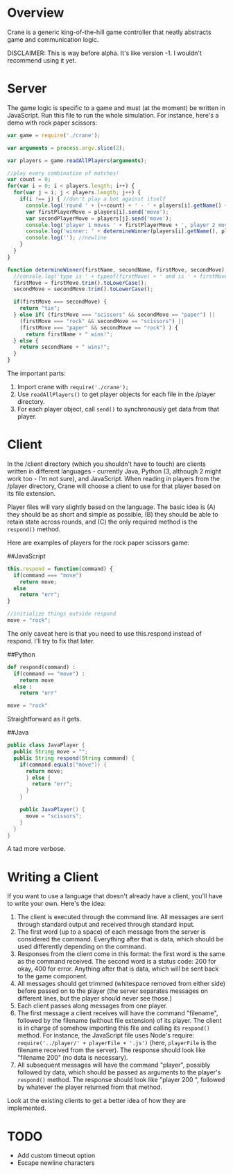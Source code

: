 # Overview
Crane is a generic king-of-the-hill game controller that neatly abstracts game and communication logic.

DISCLAIMER: This is way before alpha. It's like version -1. I wouldn't recommend using it yet.

# Server
The game logic is specific to a game and must (at the moment) be written in JavaScript. Run this file to run the whole simulation. For instance, here's a demo with rock paper scissors:

```js
var game = require('./crane');

var arguments = process.argv.slice(2);

var players = game.readAllPlayers(arguments);

//play every combination of matches!
var count = 0;
for(var i = 0; i < players.length; i++) {
  for(var j = i; j < players.length; j++) {
    if(i !== j) { //don't play a bot against itself
      console.log('round ' + (++count) + ' - ' + players[i].getName() + ' vs '+ players[j].getName());
      var firstPlayerMove = players[i].send('move');
      var secondPlayerMove = players[j].send('move');
      console.log('player 1 moves ' + firstPlayerMove + ', player 2 moves ' + secondPlayerMove); //no data
      console.log('winner: ' + determineWinner(players[i].getName(), players[j].getName(), firstPlayerMove, secondPlayerMove));
      console.log(''); //newline
    }
  }
}

function determineWinner(firstName, secondName, firstMove, secondMove) {
  //console.log('type is ' + typeof(firstMove) + ' and is ' + firstMove + ' and trim is ' + firstMove.trim);
  firstMove = firstMove.trim().toLowerCase();
  secondMove = secondMove.trim().toLowerCase();

  if(firstMove === secondMove) {
    return "tie";
  } else if( (firstMove === "scissors" && secondMove == "paper") ||
    (firstMove === "rock" && secondMove == "scissors") ||
    (firstMove === "paper" && secondMove == "rock") ) {
      return firstName + " wins!";
  } else {
    return secondName + " wins!";
  }
}
```

The important parts:

1. Import crane with `require('./crane');`
2. Use `readAllPlayers()` to get player objects for each file in the /player directory.
3. For each player object, call `send()` to synchronously get data from that player.

# Client
In the /client directory (which you shouldn't have to touch) are clients written in different languages - currently Java, Python (3, although 2 might work too - I'm not sure), and JavaScript. When reading in players from the /player directory, Crane will choose a client to use for that player based on its file extension.

Player files will vary slightly based on the language. The basic idea is (A) they should be as short and simple as possible, (B) they should be able to retain state across rounds, and (C) the only required method is the `respond()` method.

Here are examples of players for the rock paper scissors game:

##JavaScript
```js
this.respond = function(command) {
  if(command === "move")
    return move;
  else
    return "err";
}

//initialize things outside respond
move = "rock";
```

The only caveat here is that you need to use this.respond instead of respond. I'll try to fix that later.

##Python
```py
def respond(command) :
  if(command == "move") :
    return move
  else :
    return "err"

move = "rock"
```

Straightforward as it gets.

##Java
```java
public class JavaPlayer {
  public String move = "";
  public String respond(String command) {
    if(command.equals("move")) {
      return move;
      } else {
        return "err";
      }
    }

    public JavaPlayer() {
      move = "scissors";
    }
  }
}
```

A tad more verbose.

# Writing a Client
If you want to use a language that doesn't already have a client, you'll have to write your own. Here's the idea:

1. The client is executed through the command line. All messages are sent through standard output and received through standard input.
2. The first word (up to a space) of each message from the server is considered the command. Everything after that is data, which should be used differently depending on the command.
3. Responses from the client come in this format: the first word is the same as the command received. The second word is a status code: 200 for okay, 400 for error. Anything after that is data, which will be sent back to the game component.
4. All messages should get trimmed (whitespace removed from either side) before passed on to the player (the server separates messages on different lines, but the player should never see those.)
5. Each client passes along messages from one player.
6. The first message a client receives will have the command "filename", followed by the filename (without file extension) of its player. The client is in charge of somehow importing this file and calling its `respond()` method. For instance, the JavaScript file uses Node's require: `require('../player/' + playerFile + '.js')` (here, `playerFile` is the filename received from the server). The response should look like "filename 200" (no data is necessary).
7. All subsequent messages will have the command "player", possibly followed by data, which should be passed as arguments to the player's `respond()` method. The response should look like "player 200 ", followed by whatever the player returned from that method.

Look at the existing clients to get a better idea of how they are implemented.

# TODO
- Add custom timeout option
- Escape newline characters